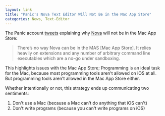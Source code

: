 ```yaml
---
layout: link
title: "Panic's Nova Text Editor Will Not Be in the Mac App Store"
categories: News, Text-Editor
---
```


The Panic account [tweets](https://twitter.com/panic/status/1154210018851352576?s=12) explaining why [Nova](https://panic.com/nova/) will not be in the Mac App Store:

> There’s no way Nova can be in the MAS [Mac App Store]. It relies heavily on extensions and any number of arbitrary command line executables which are a no-go under sandboxing.

This highlights issues with the Mac App Store; Programming is an ideal task for the Mac, because most programming tools aren't allowed on iOS at all. But programming tools aren't allowed in the Mac App Store either.

Whether intentionally or not, this strategy ends up communicating two sentiments:

1. Don't use a Mac (because a Mac can't do anything that iOS can't)
2. Don't write programs (because you can't write programs on iOS)

